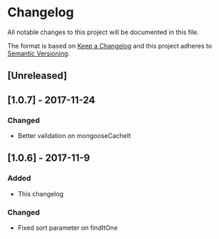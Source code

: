 # Changelog
All notable changes to this project will be documented in this file.

The format is based on [Keep a Changelog](http://keepachangelog.com/en/1.0.0/)
and this project adheres to [Semantic Versioning](http://semver.org/spec/v2.0.0.html).

## [Unreleased]

## [1.0.7] - 2017-11-24
### Changed
- Better validation on mongooseCacheIt

## [1.0.6] - 2017-11-9
### Added
- This changelog

### Changed
- Fixed sort parameter on findItOne